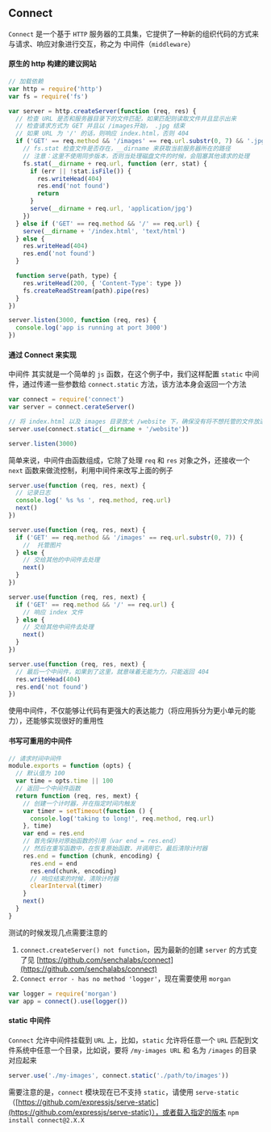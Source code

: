 ## Connect

`Connect` 是一个基于 `HTTP` 服务器的工具集，它提供了一种新的组织代码的方式来与请求、响应对象进行交互，称之为 中间件（`middleware`）

#### 原生的 http 构建的建议网站

```js
// 加载依赖 
var http = require('http')
var fs = require('fs')

var server = http.createServer(function (req, res) {
  // 检查 URL 是否和服务器目录下的文件匹配，如果匹配则读取文件并且显示出来
  // 检查请求方式为 GET 并且以 /images开始， .jpg 结束
  // 如果 URL 为 '/' 的话，则响应 index.html，否则 404
  if ('GET' == req.method && '/images' == req.url.substr(0, 7) && '.jpg' == req.url.substr(-4)) {
    // fs.stat 检查文件是否存在，__dirname 来获取当前服务器所在的路径
    // 注意：这里不使用同步版本，否则当处理磁盘文件的时候，会阻塞其他请求的处理
    fs.stat(__dirname + req.url, function (err, stat) {
      if (err || !stat.isFile()) {
        res.writeHead(404)
        res.end('not found')
        return
      }
      serve(__dirname + req.url, 'application/jpg')
    })
  } else if ('GET' == req.method && '/' == req.url) {
    serve(__dirname + '/index.html', 'text/html')
  } else {
    res.writeHead(404)
    res.end('not found')
  }

  function serve(path, type) {
    res.writeHead(200, { 'Content-Type': type })
    fs.createReadStream(path).pipe(res)
  }
})

server.listen(3000, function (req, res) {
  console.log('app is running at port 3000')
})
```


#### 通过 Connect 来实现

中间件 其实就是一个简单的 `js` 函数，在这个例子中，我们这样配置 `static` 中间件，通过传递一些参数给 `connect.static` 方法，该方法本身会返回一个方法

```js
var connect = require('connect')
var server = connect.cerateServer()

// 将 index.html 以及 images 目录放大 /website 下，确保没有将不想托管的文件放进去
server.use(connect.static(__dirname + '/website'))

server.listen(3000)
```

简单来说，中间件由函数组成，它除了处理 `req` 和 `res` 对象之外，还接收一个 `next` 函数来做流控制，利用中间件来改写上面的例子

```js
server.use(function (req, res, next) {
  // 记录日志
  console.log(' %s %s ', req.method, req.url)
  next()
})

server.use(function (req, res, next) {
  if ('GET' == req.method && '/images' == req.url.substr(0, 7)) {
    //  托管图片
  } else {
    // 交给其他的中间件去处理
    next()
  }
})

server.use(function (req, res, next) {
  if ('GET' == req.method && '/' == req.url) {
    // 响应 index 文件
  } else {
    // 交给其他中间件去处理
    next()
  }
})

server.use(function (req, res, next) {
  // 最后一个中间件，如果到了这里，就意味着无能为力，只能返回 404
  res.writeHead(404)
  res.end('not found')
})
```

使用中间件，不仅能够让代码有更强大的表达能力（将应用拆分为更小单元的能力），还能够实现很好的重用性



#### 书写可重用的中间件

```js
// 请求时间中间件
module.exports = function (opts) {
  // 默认值为 100
  var time = opts.time || 100
  // 返回一个中间件函数
  return function (req, res, mext) {
    // 创建一个计时器，并在指定时间内触发
    var timer = setTimeout(function () {
      console.log('taking to long!', req.method, req.url)
    }, time)
    var end = res.end
    // 首先保持对原始函数的引用（var end = res.end）
    // 然后在重写函数中，在恢复原始函数，并调用它，最后清除计时器
    res.end = function (chunk, encoding) {
      res.end = end
      res.end(chunk, encoding)
      // 响应结束的时候，清除计时器
      clearInterval(timer)
    }
    next()
  }
}
```

测试的时候发现几点需要注意的

1. `connect.createServer() not function`，因为最新的创建 `server` 的方式变了见 [https://github.com/senchalabs/connect](https://github.com/senchalabs/connect)
2. `Connect error - has no method 'logger'`，现在需要使用 `morgan`

```js
var logger = require('morgan')
var app = connect().use(logger())
```

#### static 中间件

`Connect` 允许中间件挂载到 `URL` 上，比如，`static` 允许将任意一个 `URL` 匹配到文件系统中任意一个目录，比如说，要将 `/my-images URL` 和 名为 `/images` 的目录对应起来

```js
server.use('./my-images', connect.static('./path/to/images'))
```

需要注意的是，`connect` 模块现在已不支持 `static`，请使用 `serve-static`（[https://github.com/expressjs/serve-static](https://github.com/expressjs/serve-static)），或者载入指定的版本 `npm install connect@2.X.X`










